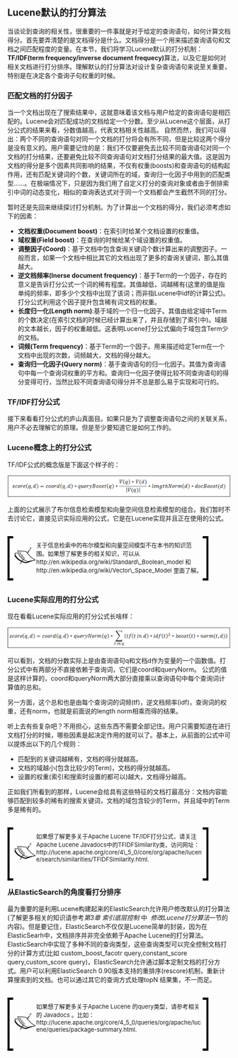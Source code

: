 ## Lucene默认的打分算法
<div style="text-indent:2em;"></div>
<p> 当谈论到查询的相关性，很重要的一件事就是对于给定的查询语句，如何计算文档得分。首先要弄清楚的是文档得分是什么。文档得分是一个用来描述查询语句和文档之间匹配程度的变量。在本节，我们将学习Lucene默认的打分机制：<b>TF/IDF(term frequency/inverse document frequecy)</b>算法，以及它是如何对相关文档进行打分排序。理解默认的打分算法对设计复杂查询语句来说至关重要，特别是在决定各个查询子句权重的时候。</p>

<h3>匹配文档的打分因子</h3>

<p>当一个文档出现在了搜索结果中，这就意味着该文档与用户给定的查询语句是相匹配的。Lucene会对匹配成功的文档给定一个分数。至少从Lucene这个层面，从打分公式的结果来看，分数值越高，代表文档相关性越高。 自然而然，我们可以得出：两个不同的查询语句对同一个文档的打分将会有所不同，但是比较这两个得分是没有意义的。用户需要记住的是：我们不仅要避免去比较不同查询语句对同一个文档的打分结果，还要避免比较不同查询语句对文档打分结果的最大值。这是因为文档的得分是多个因素共同影响的结果，不仅有权重(boosts)和查询语句的结构起作用，还有匹配关键词的个数，关键词所在的域，查询归一化因子中用到的匹配类型……。在极端情况下，只是因为我们用了自定义打分的查询对象或者由于倒排索引中词的动态变化，相似的查询表达式对于同一个文档都会产生截然不同的打分。</p>
<p>暂时还是先回来继续探讨打分机制。为了计算出一个文档的得分，我们必须考虑如下的因素：
<ul>
<li><b>文档权重(Document boost)</b>：在索引时给某个文档设置的权重值。</li>
<li><b>域权重(Field boost)</b>：在查询的时候给某个域设置的权重值。</li>
<li><b>调整因子(Coord)</b>：基于文档中包含查询关键词个数计算出来的调整因子。一般而言，如果一个文档中相比其它的文档出现了更多的查询关键词，那么其值越大。</li>
<li><b>逆文档频率(Inerse document frequency)</b>：基于Term的一个因子，存在的意义是告诉打分公式一个词的稀有程度。其值越低，词越稀有(这里的值是指单纯的频率，即多少个文档中出现了该词；而非指Lucene中idf的计算公式)。打分公式利用这个因子提升包含稀有词文档的权重。</li>
<li><b>长度归一化(Length norm)</b>:基于域的一个归一化因子。其值由给定域中Term的个数决定(在索引文档的时候已经计算出来了，并且存储到了索引中)。域越的文本越长，因子的权重越低。这表明Lucene打分公式偏向于域包含Term少的文档。</li>
<li><b>词频(Term frequency)</b>：基于Term的一个因子。用来描述给定Term在一个文档中出现的次数，词频越大，文档的得分越大。</li>
<li><b>查询归一化因子(Query norm)</b>：基于查询语句的归一化因子。其值为查询语句中每一个查询词权重的平方和。查询归一化因子使得比较不同查询语句的得分变得可行，当然比较不同查询语句得分并不总是那么易于实现和可行的。</li>
</ul>
</p>

<h3>TF/IDF打分公式</h3>

<p>接下来看看打分公式的庐山真面目。如果只是为了调整查询语句之间的关联关系，用户不必去理解它的原理。但是至少要知道它是如何工作的。</p>

<h3>Lucene概念上的打分公式</h3>

<p>TF/IDF公式的概念版是下面这个样子的：</p>
<img src="../imgs/conceptual_score_formula.png" />
<p>上面的公式展示了布尔信息检索模型和向量空间信息检索模型的组合。我们暂时不去讨论它，直接见识实际应用的公式，它是在Lucene实现并且正在使用的公式。
</p>
<br/>
<!-- note structure -->
<div style="height:90px;width:90%;position:relative;">
<div style="width:13px;height:100%; background:black; position:absolute;padding:5px 0 5px 0;">
<img src="../notes/lm.png" height="100%" width="13px"/>
</div>
<div style="width:51px;height:100%;position:absolute; left:13px; text-align:center; font-size:0;">
<img src="../notes/pixel.gif" style="height:100%; width:1px; vertical-align:middle;"/>
<img src="../notes/note.png" style="vertical-align:middle;"/>
</div>
<div id="mid" style="height:100%;position:absolute;left:65px;right:13px;">
<p style="font-size:13px;margin-top:10px;">
关于信息检索中的布尔模型和向量空间模型不在本书的知识范围。如果想了解更多的相关知识，可以从 http://en.wikipedia.org/wiki/Standard\_Boolean_model 和 http://en.wikipedia.org/wiki/Vector\_Space_Model 里面了解。
</p>
</div>
<div id="right" style="width:13px;height:100%;background:black;position:absolute;right:0px;padding:5px 0 5px 0;">
<img src="../notes/rm.png" height="100%" width="13px"/>
</div>
</div>  <!-- end of note structure -->
<br/>

<h3>Lucene实际应用的打分公式</h3>

<p>现在看看Lucene实际应用的打分公式长啥样：</p>
<img src="../imgs/practical_score_formula.png"/>
<p>可以看到，文档的分数实际上是由查询语句q和文档d作为变量的一个函数值。打分公式中有两部分不直接依赖于查询词，它们是coord和queryNorm。 公式的值是这样计算的，coord和queryNorm两大部分直接乘以查询语句中每个查询词计算值的总和。</p>
<p>另一方面，这个总和也是由每个查询词的词频(tf)，逆文档频率(idf)，查询词的权重，还有norm，也就是前面说的length norm相乘而得的结果。</p>
<p>听上去有些复杂吧？不用担心，这些东西不需要全部记住。用户只需要知道在进行文档打分的时候，哪些因素是起决定作用的就可以了。基本上，从前面的公式中可以提炼出以下的几个规则：</p>
<ul>
    <li>匹配到的关键词越稀有，文档的得分就越高。</li>
    <li>文档的域越小(包含比较少的Term)，文档的得分就越高。</li>
    <li>设置的权重(索引和搜索时设置的都可以)越大，文档得分越高。</li>
</ul>
<p>正如我们所看到的那样，Lucene会给具有这些特征的文档打最高分：文档内容能够匹配到较多的稀有的搜索关键词，文档的域包含较少的Term，并且域中的Term多是稀有的。
</p>
<br/>
<!-- note structure -->
<div style="height:110px;width:90%;position:relative;">
<div style="width:13px;height:100%; background:black; position:absolute;padding:5px 0 5px 0;">
<img src="../notes/lm.png" height="100%" width="13px"/>
</div>
<div style="width:51px;height:100%;position:absolute; left:13px; text-align:center; font-size:0;">
<img src="../notes/pixel.gif" style="height:100%; width:1px; vertical-align:middle;"/>
<img src="../notes/note.png" style="vertical-align:middle;"/>
</div>
<div id="mid" style="height:100%;position:absolute;left:65px;right:13px;">
<p style="font-size:13px;margin-top:10px;">
	如果想了解更多关于Apache Lucene TF/IDF打分公式，请关注Apache Lucene Javadocs中的TFIDFSimilarity类，访问网址： http://lucene.apache.org/core/4\_5_0/core/org/apache/lucene/search/similarities/TFIDFSimilarity.html.
</p>
</div>
<div id="right" style="width:13px;height:100%;background:black;position:absolute;right:0px;padding:5px 0 5px 0;">
<img src="../notes/rm.png" height="100%" width="13px"/>
</div>
</div>  <!-- end of note structure -->

<h3>从ElasticSearch的角度看打分排序</h3>

<p>最为重要的是利用Lucene构建起来的ElasticSearch允许用户修改默认的打分算法(了解更多相关的知识请参考<i>第3章 索引底层控制</i>&nbsp;中&nbsp;<i> 修改Lucene打分算法</i>一节的内容)。但是要记住，ElasticSearch不仅仅是Lucene简单的封装，因为在ElasticSearh中，文档排序并非完全依赖于Apache Lucene的打分算法。ElasticSearch中实现了多种不同的查询类型，这些查询类型可以完全控制文档打分的计算方式(比如 custom_boost_facotr query,constant_score query,custom_score query)，ElasticSearch允许通过脚本定制文档的打分方式。用户可以利用ElasticSearch 0.90版本支持的重排序(rescore)机制，重新计算搜索到的文档。也可以通过其它的查询方式处理topN 结果集，不一而足。</p>
<br/>

<!-- note structure -->
<div style="height:110px;width:90%;position:relative;">
<div style="width:13px;height:100%; background:black; position:absolute;padding:5px 0 5px 0;">
<img src="../notes/lm.png" height="100%" width="13px"/>
</div>
<div style="width:51px;height:100%;position:absolute; left:13px; text-align:center; font-size:0;">
<img src="../notes/pixel.gif" style="height:100%; width:1px; vertical-align:middle;"/>
<img src="../notes/note.png" style="vertical-align:middle;"/>
</div>
<div id="mid" style="height:100%;position:absolute;left:65px;right:13px;">
<p style="font-size:13px;margin-top:10px;">
	如果想了解更多关于Apache Lucene 的query类型，请参考相关的 Javadocs 。比如： http://lucene.apache.org/core/4_5_0/queries/org/apache/lucene/queries/package-summary.html.
</p>
</div>
<div id="right" style="width:13px;height:100%;background:black;position:absolute;right:0px;padding:5px 0 5px 0;">
<img src="../notes/rm.png" height="100%" width="13px"/>
</div>
</div>  <!-- end of note structure -->


